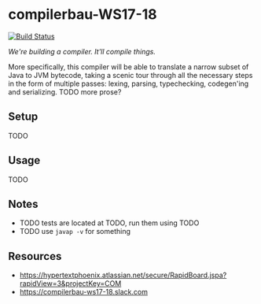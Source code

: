 # compilerbau-WS17-18

[![Build Status](https://travis-ci.com/Pfeifenjoy/compilerbau-WS17-18.svg?token=FpJ5U6QQLsfb6qvQ5Fsg&branch=master)](https://travis-ci.com/Pfeifenjoy/compilerbau-WS17-18)

*We're building a compiler. It'll compile things.*

More specifically, this compiler will be able to translate a narrow subset of Java to JVM bytecode, taking a scenic tour through all the necessary steps in the form of multiple passes: lexing, parsing, typechecking, codegen'ing and serializing. TODO more prose?


## Setup

TODO


## Usage

TODO


## Notes

* TODO tests are located at TODO, run them using TODO
* TODO use `javap -v` for something


## Resources

* https://hypertextphoenix.atlassian.net/secure/RapidBoard.jspa?rapidView=3&projectKey=COM
* https://compilerbau-ws17-18.slack.com
